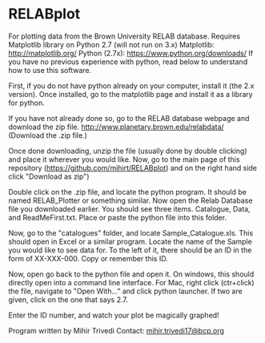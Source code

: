RELABplot
=========

For plotting data from the Brown University RELAB database. 
Requires Matplotlib library on Python 2.7 (will not run on 3.x)
Matplotlib: http://matplotlib.org/
Python (2.7x): https://www.python.org/downloads/
If you have no previous experience with python, read below to understand how to use this software.

First, if you do not have python already on your computer, install it (the 2.x version). 
Once installed, go to the matplotlib page and install it as a library for python.

If you have not already done so, go to the RELAB database webpage and download the zip file. http://www.planetary.brown.edu/relabdata/ (Download the .zip file.)

Once done downloading, unzip the file (usually done by double clicking) and place it wherever you would like.
Now, go to the main page of this repository (https://github.com/mihirt/RELABplot) and on the right hand side click "Download as zip")

Double click on the .zip file, and locate the python program. It should be named RELAB_Plotter or something similar.
Now open the Relab Database file you downloaded earlier. You should see three items. Catalogue, Data, and ReadMeFirst.txt.
Place or paste the python file into this folder.

Now, go to the "catalogues" folder, and locate Sample_Catalogue.xls. This should open in Excel or a similar program. Locate the name of the Sample you would like to see data for. To the left of it, there should be an ID in the form of XX-XXX-000. Copy or remember this ID.

Now, open go back to the python file and open it. On windows, this should directly open into a command line interface. For Mac, right click (ctr+click) the file, navigate to "Open With..." and click python launcher. If two are given, click on the one that says 2.7.

Enter the ID number, and watch your plot be magically graphed!

Program written by Mihir Trivedi
Contact: mihir.trivedi17@bcp.org
